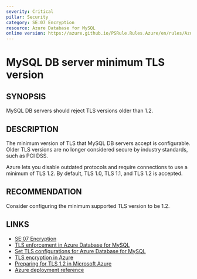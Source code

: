 ```yaml
---
severity: Critical
pillar: Security
category: SE:07 Encryption
resource: Azure Database for MySQL
online version: https://azure.github.io/PSRule.Rules.Azure/en/rules/Azure.MySQL.MinTLS/
---
```


# MySQL DB server minimum TLS version

## SYNOPSIS

MySQL DB servers should reject TLS versions older than 1.2.

## DESCRIPTION

The minimum version of TLS that MySQL DB servers accept is configurable.
Older TLS versions are no longer considered secure by industry standards, such as PCI DSS.

Azure lets you disable outdated protocols and require connections to use a minimum of TLS 1.2.
By default, TLS 1.0, TLS 1.1, and TLS 1.2 is accepted.

## RECOMMENDATION

Consider configuring the minimum supported TLS version to be 1.2.

## LINKS

- [SE:07 Encryption](https://learn.microsoft.com/azure/well-architected/security/encryption#data-in-transit)
- [TLS enforcement in Azure Database for MySQL](https://learn.microsoft.com/azure/mysql/concepts-ssl-connection-security#tls-enforcement-in-azure-database-for-mysql)
- [Set TLS configurations for Azure Database for MySQL](https://learn.microsoft.com/azure/mysql/howto-tls-configurations#set-tls-configurations-for-azure-database-for-mysql)
- [TLS encryption in Azure](https://learn.microsoft.com/azure/security/fundamentals/encryption-overview#tls-encryption-in-azure)
- [Preparing for TLS 1.2 in Microsoft Azure](https://azure.microsoft.com/updates/azuretls12/)
- [Azure deployment reference](https://learn.microsoft.com/azure/templates/microsoft.dbformysql/servers#ServerPropertiesForCreate)
